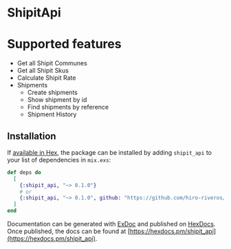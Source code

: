 # ShipitApi

# Supported features
- Get all Shipit Communes
- Get all Shipit Skus
- Calculate Shipit Rate
- Shipments
  - Create shipments
  - Show shipment by id
  - Find shipments by reference
  - Shipment History

## Installation

If [available in Hex](https://hex.pm/docs/publish), the package can be installed
by adding `shipit_api` to your list of dependencies in `mix.exs`:

```elixir
def deps do
  [
    {:shipit_api, "~> 0.1.0"}
    # or
    {:shipit_api, "~> 0.1.0", github: "https://github.com/hiro-riveros/elixir-shipit-api"}
  ]
end
```

Documentation can be generated with [ExDoc](https://github.com/elixir-lang/ex_doc)
and published on [HexDocs](https://hexdocs.pm). Once published, the docs can
be found at [https://hexdocs.pm/shipit_api](https://hexdocs.pm/shipit_api).

